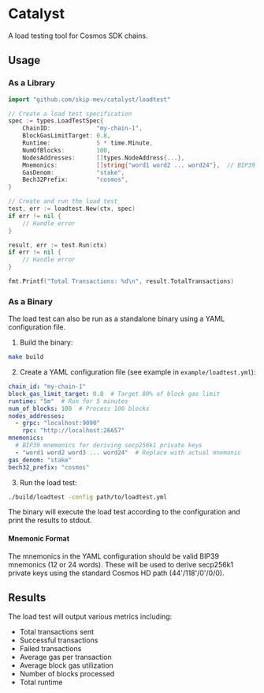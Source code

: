 # Catalyst

A load testing tool for Cosmos SDK chains.

## Usage

### As a Library

```go
import "github.com/skip-mev/catalyst/loadtest"

// Create a load test specification
spec := types.LoadTestSpec{
    ChainID:             "my-chain-1",
    BlockGasLimitTarget: 0.8,
    Runtime:             5 * time.Minute,
    NumOfBlocks:         100,
    NodesAddresses:      []types.NodeAddress{...},
    Mnemonics:           []string{"word1 word2 ... word24"},  // BIP39 mnemonics
    GasDenom:            "stake",
    Bech32Prefix:        "cosmos",
}

// Create and run the load test
test, err := loadtest.New(ctx, spec)
if err != nil {
    // Handle error
}

result, err := test.Run(ctx)
if err != nil {
    // Handle error
}

fmt.Printf("Total Transactions: %d\n", result.TotalTransactions)
```

### As a Binary

The load test can also be run as a standalone binary using a YAML configuration file.

1. Build the binary:
```bash
make build
```

2. Create a YAML configuration file (see example in `example/loadtest.yml`):
```yaml
chain_id: "my-chain-1"
block_gas_limit_target: 0.8  # Target 80% of block gas limit
runtime: "5m"  # Run for 5 minutes
num_of_blocks: 100  # Process 100 blocks
nodes_addresses:
  - grpc: "localhost:9090"
    rpc: "http://localhost:26657"
mnemonics:
  # BIP39 mnemonics for deriving secp256k1 private keys
  - "word1 word2 word3 ... word24"  # Replace with actual mnemonic
gas_denom: "stake"
bech32_prefix: "cosmos"
```

3. Run the load test:
```bash
./build/loadtest -config path/to/loadtest.yml
```

The binary will execute the load test according to the configuration and print the results to stdout.

#### Mnemonic Format

The mnemonics in the YAML configuration should be valid BIP39 mnemonics (12 or 24 words). These will be used to derive secp256k1 private keys using the standard Cosmos HD path (44'/118'/0'/0/0).

## Results

The load test will output various metrics including:
- Total transactions sent
- Successful transactions
- Failed transactions
- Average gas per transaction
- Average block gas utilization
- Number of blocks processed
- Total runtime
